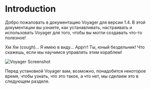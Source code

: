 # Introduction

Добро пожаловать в документацию Voyager для версии 1.4. В этой документации вы узнаете, как устанавливать, настраивать и использовать Voyager для того, чтобы вы могли создавать что-то полезное!

Хм Хм \(cough\)... Я имею в виду... Арргг! Ты, юный бездельник! Что скажешь, если мы научимся управлять этим кораблем!

![Voyager Screenshot](https://s3.amazonaws.com/thecontrolgroup/voyager-screenshot.png)

Перед установкой Voyager вам, возможно, понадобится некоторое время, чтобы узнать, что это такое, а что нет, мы сделаем это в следующем разделе.

